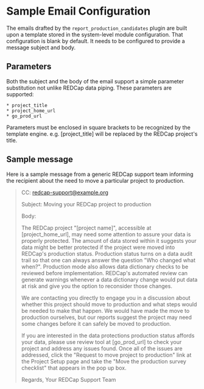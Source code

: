 # Sample Email Configuration

The emails drafted by the `report_production_candidates` plugin are built upon a template stored in the system-level module configuration. That configuration is blank by default.  It needs to be configured to provide a message subject and body.


## Parameters

Both the subject and the body of the email support a simple parameter substitution not unlike REDCap data piping. These parameters are supported:

    * project_title
    * project_home_url
    * go_prod_url

Parameters must be enclosed in square brackets to be recognized by the template engine.  e.g. [project_title] will be replaced by the REDCap project's title.


## Sample message

Here is a sample message from a generic REDCap support team informing the recipient about the need to move a particular project to production.

> CC: redcap-support@example.org
>
> Subject: Moving your REDCap project to production
>
> Body:
>
> The REDCap project "[project name]", accessible at [project_home_url], may need some attention to assure your data is properly protected.  The amount of data stored within it suggests your data might be better protected if the project were moved into REDCap's production status. Production status turns on a data audit trail so that one can always answer the question "Who changed what when?". Production mode also allows data dictionary checks to be reviewed before implementation. REDCap's automated review can generate warnings whenever a data dictionary change would put data at risk and give you the option to reconsider those changes.
>
> We are contacting you directly to engage you in a discussion about whether this project should move to production and what steps would be needed to make that happen. We would have made the move to production ourselves, but our reports suggest the project may need some changes before it can safely be moved to production.
>
> If you are interested in the data protections production status affords your data, please use review tool at [go_prod_url] to check your project and address any issues found. Once all of the issues are addressed, click the "Request to move project to production" link at the Project Setup page and take the "Move the production survey checklist" that appears in the pop up box.
>
> Regards,
> Your REDCap Support Team
